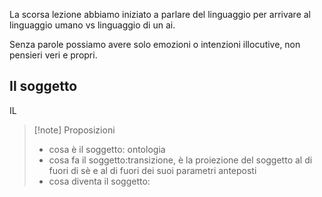 La scorsa lezione abbiamo iniziato a parlare del linguaggio per arrivare al linguaggio umano vs linguaggio di un ai.

Senza parole possiamo avere solo emozioni o intenzioni illocutive, non pensieri veri e propri. 

## Il soggetto
IL 

>[!note] Proposizioni
>- cosa è il soggetto: ontologia
>- cosa fa il soggetto:transizione, è la proiezione del soggetto al di fuori di sè e al di fuori dei suoi parametri anteposti
>- cosa diventa il soggetto: